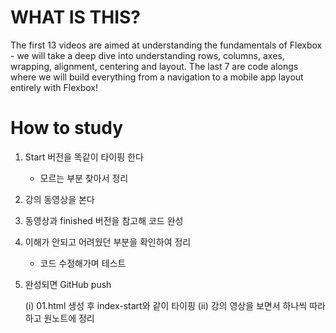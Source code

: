 
 
# WHAT IS THIS?
 The first 13 videos are aimed at understanding the fundamentals of Flexbox - we will take a deep dive into understanding rows, columns, axes, wrapping, alignment, centering and layout. The last 7 are code alongs where we will build everything from a navigation to a mobile app layout entirely with Flexbox!
 
# How to study
 1. Start 버전을 똑같이 타이핑 한다 
	- 모르는 부분 찾아서 정리
2. 강의 동영상을 본다
3. 동영상과 finished 버전을 참고해 코드 완성
4. 이해가 안되고 어려웠던 부분을 확인하여 정리
	- 코드 수정해가며 테스트
5. 완성되면 GitHub push

   (i) 01.html 생성 후 index-start와 같이 타이핑
  (ii) 강의 영상을 보면서 하나씩 따라하고 원노트에 정리
  
